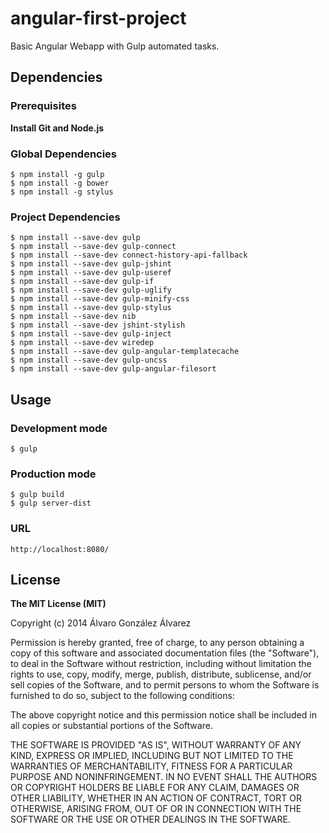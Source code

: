 # angular-first-project

Basic Angular Webapp with Gulp automated tasks.

## Dependencies
### Prerequisites

**Install Git and Node.js**

### Global Dependencies
```
$ npm install -g gulp
$ npm install -g bower
$ npm install -g stylus
```
### Project Dependencies
```
$ npm install --save-dev gulp
$ npm install --save-dev gulp-connect
$ npm install --save-dev connect-history-api-fallback
$ npm install --save-dev gulp-jshint
$ npm install --save-dev gulp-useref
$ npm install --save-dev gulp-if
$ npm install --save-dev gulp-uglify
$ npm install --save-dev gulp-minify-css
$ npm install --save-dev gulp-stylus
$ npm install --save-dev nib
$ npm install --save-dev jshint-stylish
$ npm install --save-dev gulp-inject
$ npm install --save-dev wiredep
$ npm install --save-dev gulp-angular-templatecache
$ npm install --save-dev gulp-uncss
$ npm install --save-dev gulp-angular-filesort
```

## Usage
### Development mode
```
$ gulp
```
### Production mode
```
$ gulp build
$ gulp server-dist
```
### URL
```
http://localhost:8080/
```

## License

**The MIT License (MIT)**

Copyright (c) 2014 Álvaro González Álvarez

Permission is hereby granted, free of charge, to any person obtaining a copy
of this software and associated documentation files (the "Software"), to deal
in the Software without restriction, including without limitation the rights
to use, copy, modify, merge, publish, distribute, sublicense, and/or sell
copies of the Software, and to permit persons to whom the Software is
furnished to do so, subject to the following conditions:

The above copyright notice and this permission notice shall be included in all
copies or substantial portions of the Software.

THE SOFTWARE IS PROVIDED "AS IS", WITHOUT WARRANTY OF ANY KIND, EXPRESS OR
IMPLIED, INCLUDING BUT NOT LIMITED TO THE WARRANTIES OF MERCHANTABILITY,
FITNESS FOR A PARTICULAR PURPOSE AND NONINFRINGEMENT. IN NO EVENT SHALL THE
AUTHORS OR COPYRIGHT HOLDERS BE LIABLE FOR ANY CLAIM, DAMAGES OR OTHER
LIABILITY, WHETHER IN AN ACTION OF CONTRACT, TORT OR OTHERWISE, ARISING FROM,
OUT OF OR IN CONNECTION WITH THE SOFTWARE OR THE USE OR OTHER DEALINGS IN THE
SOFTWARE.
